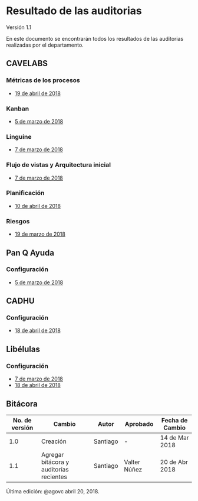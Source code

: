 # Resultado de las auditorias
Versión 1.1

En este documento se encontrarán todos los resultados de las auditorias realizadas por el departamento.

## CAVELABS
### Métricas de los procesos
* [19 de abril de 2018](https://github.com/CaveLabs-1/Wiki/blob/master/Auditorias/Auditori%CC%81a%20Me%CC%81tricas%20-%20Sheet1.csv)

### Kanban
* [5 de marzo de 2018](https://github.com/CaveLabs-1/Wiki/blob/master/Auditorias/Auditori%CC%81a%20Kanban%205%20de%20marzo.csv)

### Linguine
* [7 de marzo de 2018](https://github.com/CaveLabs-1/Wiki/blob/master/Auditorias/auditoria_linguine.csv)

### Flujo de vistas y Arquitectura inicial
* [7 de marzo de 2018](https://github.com/CaveLabs-1/Wiki/blob/master/Auditorias/Auditoria_Enrie.csv%20-%20auditoria_linguine.csv.csv)

### Planificación
* [10 de abril de 2018](https://github.com/CaveLabs-1/Wiki/blob/master/Auditorias/Auditoria-planificacio%CC%81n-6abril.pdf)

### Riesgos
* [19 de marzo de 2018](https://github.com/CaveLabs-1/Wiki/blob/master/Auditorias/Auditor%C3%ADa%20de%20Riesgos.csv)

## Pan Q Ayuda
### Configuración
* [5 de marzo de 2018](https://github.com/CaveLabs-1/Wiki/blob/master/Auditorias/Auditori%CC%81a%20Configuracio%CC%81n%20Pan%20Q'Ayuda%205%20de%20marzo.1.csv)

## CADHU
### Configuración
* [18 de abril de 2018](https://github.com/CaveLabs-1/Wiki/blob/master/Auditorias/Auditor%C3%ADa%20Configuraci%C3%B3n%20CADHU.csv)

## Libélulas
### Configuración
* [7 de marzo de 2018](https://github.com/CaveLabs-1/Wiki/blob/master/Auditorias/Auditoria_Configuracion_Libelulas.csv)
* [18 de abril de 2018](https://github.com/CaveLabs-1/Wiki/blob/master/Auditorias/Libelulas/Auditoria%20Libelulas%20-%20Sheet1.csv)


## Bitácora
No. de versión | Cambio | Autor | Aprobado | Fecha de Cambio
---------------|--------|-------|----------|-----------------
1.0 | Creación | Santiago | - | 14 de Mar 2018
1.1 | Agregar bitácora y auditorías recientes | Santiago | Valter Núñez | 20 de Abr 2018




Última edición: @agovc abril 20, 2018.
